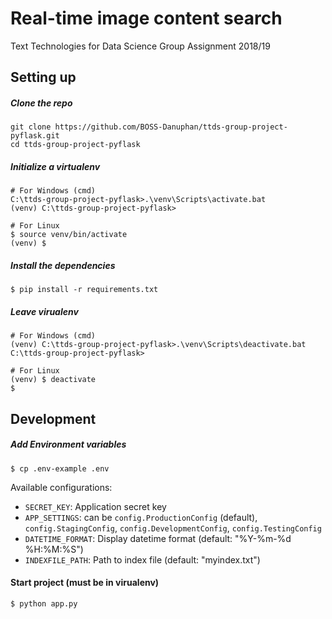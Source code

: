 # Real-time image content search
Text Technologies for Data Science Group Assignment 2018/19

## Setting up
##### Clone the repo
```
git clone https://github.com/BOSS-Danuphan/ttds-group-project-pyflask.git
cd ttds-group-project-pyflask
```
##### Initialize a virtualenv
```
# For Windows (cmd)
C:\ttds-group-project-pyflask>.\venv\Scripts\activate.bat
(venv) C:\ttds-group-project-pyflask>

# For Linux
$ source venv/bin/activate
(venv) $
```
##### Install the dependencies
```
$ pip install -r requirements.txt
```
##### Leave virualenv
```
# For Windows (cmd)
(venv) C:\ttds-group-project-pyflask>.\venv\Scripts\deactivate.bat
C:\ttds-group-project-pyflask>

# For Linux
(venv) $ deactivate
$
```
## Development
##### Add Environment variables
```
$ cp .env-example .env
```
Available configurations:
* `SECRET_KEY`: Application secret key
* `APP_SETTINGS`: can be `config.ProductionConfig` (default), `config.StagingConfig`, `config.DevelopmentConfig`, `config.TestingConfig`
* `DATETIME_FORMAT`: Display datetime format (default: "%Y-%m-%d %H:%M:%S")
* `INDEXFILE_PATH`: Path to index file (default: "myindex.txt")

#### Start project (must be in virualenv)
```
$ python app.py
```
